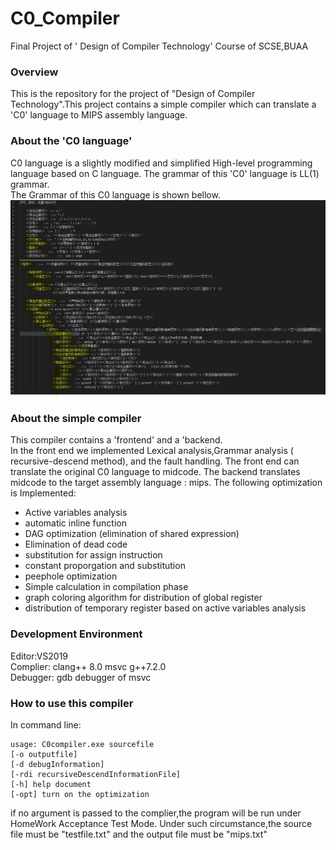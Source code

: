 # C0_Compiler
Final Project of ' Design of Compiler Technology' Course of SCSE,BUAA
### Overview
This is the repository for the project of "Design of Compiler Technology".This project contains a simple compiler which can translate a 'C0' language to MIPS assembly language.
### About the 'C0 language'
C0 language is a slightly modified and simplified High-level programming language based on C language. The grammar of this 'C0'  language is LL(1) grammar.<br>
The Grammar of this C0 language is shown bellow.<br>
![grammar](https://github.com/ComradeProgrammer/C0_Compiler_BUAA/blob/master/Annotation%202019-09-26%20123820.jpg?raw=true)
### About the simple compiler
This compiler contains a 'frontend' and a 'backend.<br>
In the front end we implemented Lexical analysis,Grammar analysis ( recursive-descend method), and the fault handling. The front end can translate the original C0 language to midcode.
The backend translates midcode to the target assembly language : mips. The following optimization is Implemented:

- Active variables analysis
- automatic inline function
- DAG optimization (elimination of shared expression)
- Elimination of dead code
- substitution for assign instruction
- constant proporgation and substitution
- peephole optimization
- Simple calculation in compilation phase
- graph coloring algorithm for distribution of global register
- distribution of temporary register based on active variables analysis
### Development Environment
Editor:VS2019<br>
Complier: clang++ 8.0 msvc g++7.2.0<br>
Debugger: gdb debugger of msvc
### How to use this compiler
In command line:
```
usage: C0compiler.exe sourcefile
[-o outputfile]
[-d debugInformation]
[-rdi recursiveDescendInformationFile]
[-h] help document
[-opt] turn on the optimization
```
if no argument is passed to the complier,the program will be run under HomeWork Acceptance Test Mode. Under such circumstance,the source file must be "testfile.txt" and the output file must be "mips.txt"

